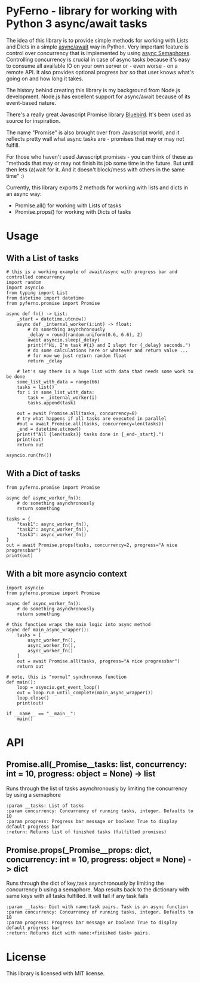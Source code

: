 # PyFerno - library for working with Python 3 async/await tasks

The idea of this library is to provide simple methods for working with Lists and Dicts in a simple
[async/await](https://docs.python.org/3/library/asyncio.html) way in Python. Very important feature is control over
concurrency that is implemented by using
[async Semaphores](https://docs.python.org/3/library/asyncio-sync.html?highlight=semaphore#asyncio.Semaphore).
Controlling concurrency is crucial in case of async tasks because it's easy to consume all available IO on your own
server or - even worse - on a remote API. It also provides optional progress bar so that user knows what's going on and
how long it takes.

The history behind creating this library is my background from Node.js development. Node.js has excellent support for
async/await because of its event-based nature.

There's a really great Javascript Promise library [Bluebird](https://github.com/petkaantonov/bluebird). It's been used
as source for inspiration.

The name "Promise" is also brought over from Javascript world, and it reflects pretty wall what async tasks are -
promises that may or may not fulfill.

For those who haven't used Javascript promises - you can think of these as "methods that may or may not finish its job
some time in the future. But until then lets (a)wait for it. And it doesn't block/mess with others in the same time" :)

Currently, this library exports 2 methods for working with lists and dicts in an async way:

- Promise.all() for working with Lists of tasks
- Promise.props() for working with Dicts of tasks

# Usage

## With a List of tasks

```
# this is a working example of await/async with progress bar and controlled concurrency
import random
import asyncio
from typing import List
from datetime import datetime
from pyferno.promise import Promise
 
async def fn() -> List: 
    _start = datetime.utcnow()
    async def _internal_worker(i:int) -> float:
        # do something asynchronously
        _delay = round(random.uniform(0.6, 6.6), 2)
        await asyncio.sleep(_delay)
        print(f"Hi, I'm task #{i} and I slept for {_delay} seconds.")
        # do some calculations here or whatever and return value ...
        # for now we just return random float
        return _delay
    
    # let's say there is a huge list with data that needs some work to be done
    some_list_with_data = range(66)
    tasks = list()
    for i in some_list_with_data:
        task = _internal_worker(i)
        tasks.append(task)
        
    out = await Promise.all(tasks, concurrency=8)
    # try what happens if all tasks are executed in parallel
    #out = await Promise.all(tasks, concurrency=len(tasks))
    _end = datetime.utcnow()
    print(f"All {len(tasks)} tasks done in {_end-_start}.")
    print(out)
    return out
    
asyncio.run(fn())
```

## With a Dict of tasks

```
from pyferno.promise import Promise

async def async_worker_fn():
    # do something asynchronously
    return something
    
tasks = {
    "task1": async_worker_fn(),
    "task2": async_worker_fn(),
    "task3": async_worker_fn()
}
out = await Promise.props(tasks, concurrency=2, progress="A nice progressbar")
print(out)
```

## With a bit more asyncio context

```
import asyncio
from pyferno.promise import Promise

async def async_worker_fn():
    # do something asynchronously
    return something
    
# this function wraps the main logic into async method   
async def main_async_wrapper():
    tasks = [
        async_worker_fn(),
        async_worker_fn(),
        async_worker_fn()
    ]
    out = await Promise.all(tasks, progress="A nice progressbar")
    return out

# note, this is "normal" synchronous function
def main():
    loop = asyncio.get_event_loop()
    out = loop.run_until_complete(main_async_wrapper())
    loop.close()
    print(out)
  
if __name__ == "__main__":
    main()  
```

# API

## Promise.all(_Promise__tasks: list, concurrency: int = 10, progress: object = None) -> list

Runs through the list of tasks asynchronously by limiting the concurrency by using a semaphore

    :param __tasks: List of tasks
    :param concurrency: Concurrency of running tasks, integer. Defaults to 10
    :param progress: Progress bar message or boolean True to display default progress bar
    :return: Returns list of finished tasks (fulfilled promises)

## Promise.props(_Promise__props: dict, concurrency: int = 10, progress: object = None) -> dict

Runs through the dict of key,task asynchronously by limiting the concurrency b using a semaphore. Map results back to the
dictionary with same keys with all tasks fulfilled. It will fail if any task fails

    :param __tasks: Dict with name:task pairs. Task is an async function
    :param concurrency: Concurrency of running tasks, integer. Defaults to 10
    :param progress: Progress bar message or boolean True to display default progress bar
    :return: Returns dict with name:<finished task> pairs.


# License

This library is licensed with MIT license.
